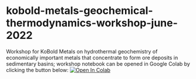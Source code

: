 # kobold-metals-geochemical-thermodynamics-workshop-june-2022

Workshop for KoBold Metals on hydrothermal geochemistry of economically important metals that concentrate to form ore deposits in sedimentary basins; workshop notebook can be opened in Google Colab by clicking the button below: [![Open In Colab](https://colab.research.google.com/assets/colab-badge.svg)](https://colab.research.google.com/github/cardinalgeo/kobold-metals-geochemical-thermodynamics-workshop-june-2022/blob/main/notebooks/solubility_workshop.ipynb)
